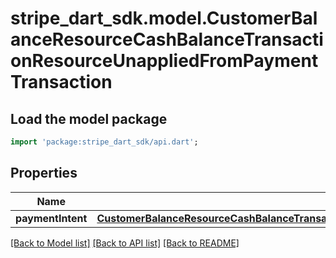 # stripe_dart_sdk.model.CustomerBalanceResourceCashBalanceTransactionResourceUnappliedFromPaymentTransaction

## Load the model package
```dart
import 'package:stripe_dart_sdk/api.dart';
```

## Properties
Name | Type | Description | Notes
------------ | ------------- | ------------- | -------------
**paymentIntent** | [**CustomerBalanceResourceCashBalanceTransactionResourceUnappliedFromPaymentTransactionPaymentIntent**](CustomerBalanceResourceCashBalanceTransactionResourceUnappliedFromPaymentTransactionPaymentIntent.md) |  | 

[[Back to Model list]](../README.md#documentation-for-models) [[Back to API list]](../README.md#documentation-for-api-endpoints) [[Back to README]](../README.md)


